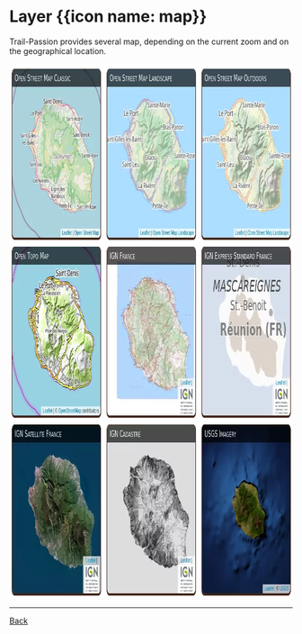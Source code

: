# Layer {{icon name: map}}

Trail-Passion provides several map, depending on the current zoom and on the geographical location.

<img src="layer.webp" width="964" height="949" />

----

[Back](#..)
